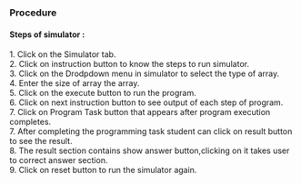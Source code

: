### <b>Procedure</b>
<h4>Steps of simulator :</h4>
                    1. Click on the Simulator tab.<br>
                    2. Click on instruction button to know the steps to run simulator.<br>
                    3. Click on the Drodpdown menu in simulator to select the type of array.<br>
                    4. Enter the size of array the array.<br>
                    5. Click on the execute button to run the program.<br>
                    6. Click on next instruction button to see output of each step of program.<br>
                    7. Click on Program Task button that appears after program execution completes.<br>
                    7. After completing the programming task student can click on result button to see the result.<br>
                    8. The result section contains show answer button,clicking on it takes user to correct answer section.<br>
                    9. Click on reset button to run the simulator again.